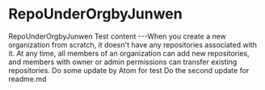# RepoUnderOrgbyJunwen
RepoUnderOrgbyJunwen
Test content ---When you create a new organization from scratch, it doesn't have any repositories associated with it. At any time, all members of an organization can add new repositories, and members with owner or admin permissions can transfer existing repositories.
Do some update by Atom for test
Do the second update for readme.md
